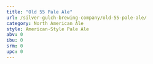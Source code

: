 ```yaml
---
title: "Old 55 Pale Ale"
url: /silver-gulch-brewing-company/old-55-pale-ale/
category: North American Ale
style: American-Style Pale Ale
abv: 0
ibu: 0
srm: 0
upc: 0
---
```


